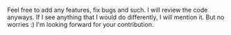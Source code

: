 Feel free to add any features, fix bugs and such. I will review the code anyways. If I see anything that I would do differently, I will mention it. But no worries :) I'm looking forward for your contribution.
